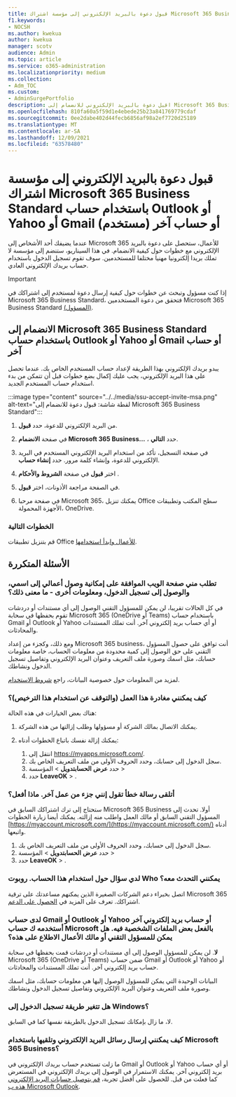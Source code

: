```yaml
---
title: قبول دعوة بالبريد الإلكتروني إلى مؤسسة اشتراك Microsoft 365 Business Standard باستخدام حساب Outlook أو Yahoo أو Gmail أو حساب آخر (مستخدم)
f1.keywords:
- NOCSH
ms.author: kwekua
author: kwekua
manager: scotv
audience: Admin
ms.topic: article
ms.service: o365-administration
ms.localizationpriority: medium
ms.collection:
- Adm_TOC
ms.custom:
- AdminSurgePortfolio
description: اقبل دعوة بالبريد الإلكتروني للانضمام إلى Microsoft 365 Business Standard باستخدام حساب Outlook أو Yahoo أو Gmail أو حساب آخر.
ms.openlocfilehash: 810fa60a5f59d1e4ebede25b23a841769779cdaf
ms.sourcegitcommit: 0ee2dabe402d44fecb6856af98a2ef7720d25189
ms.translationtype: MT
ms.contentlocale: ar-SA
ms.lasthandoff: 12/09/2021
ms.locfileid: "63578480"
---
```

# <a name="accept-an-email-invitation-to-a-microsoft-365-business-standard-subscription-organization-using-an-outlook-yahoo-gmail-or-other-account-user"></a>قبول دعوة بالبريد الإلكتروني إلى مؤسسة اشتراك Microsoft 365 Business Standard باستخدام حساب Outlook أو Yahoo أو Gmail أو حساب آخر (مستخدم)

عندما يضيفك أحد الأشخاص إلى Microsoft 365 للأعمال، ستحصل على دعوة بالبريد الإلكتروني مع خطوات حول كيفية الانضمام. في هذا السيناريو، ستنضم إلى مؤسسة لا تملك بريدا إلكترونيا مهنيا مختلفا للمستخدمين. سوف تقوم تسجيل الدخول باستخدام حساب بريدك الإلكتروني العادي.

> [!IMPORTANT]
> إذا كنت مسؤول وتبحث عن خطوات حول كيفية إرسال دعوة لمستخدم إلى اشتراكك في Microsoft 365 Business Standard، فتحقق من دعوة المستخدمين Microsoft 365 Business Standard [(المسؤول)](admin-invite-business-standard.md).

## <a name="join-a-microsoft-365-business-standard-organization-using-an-outlook-yahoo-gmail-or-other-account"></a>الانضمام إلى Microsoft 365 Business Standard باستخدام حساب Outlook أو Yahoo أو Gmail أو حساب آخر

يبدو بريدك الإلكتروني بهذا الطريقة لإعداد حساب المستخدم الخاص بك. عندما تحصل على هذا البريد الإلكتروني، يجب عليك إكمال بضع خطوات قبل أن تتمكن من بدء استخدام حساب المستخدم الجديد.

:::image type="content" source="../../media/ssu-accept-invite-msa.png" alt-text="لقطة شاشة: قبول دعوة للانضمام إلى Microsoft 365 Business Standard":::

1. من البريد الإلكتروني للدعوة، حدد **قبول**.

2. في صفحة **الانضمام Microsoft 365 Business...** ، حدد **التالي**.

3. في صفحة التسجيل، تأكد من استخدام البريد الإلكتروني المستخدم في البريد الإلكتروني للدعوة، وإنشاء كلمة مرور. حدد **إنشاء حساب**.

4. اختر **قبول** في صفحة **الشروط والأحكام** .

5. في الصفحة مراجعة الأذونات، اختر **قبول**.

6. في صفحة مرحبا Microsoft 365، يمكنك تنزيل Office سطح المكتب وتطبيقات الأجهزة المحمولة، OneDrive.

### <a name="next-steps"></a>الخطوات التالية

قم بتنزيل تطبيقات Office [للأعمال وابدأ استخدامها](https://support.microsoft.com/office/install-office-apps-from-office-365-dcf2d841-dac7-455b-9a77-fc8f7ee92702).

## <a name="frequently-asked-questions"></a>الأسئلة المتكررة

### <a name="the-webpage-is-asking-me-to-agree-that-my-business-has-access-to-my-name-sign-in-and-other-information--what-does-that-mean"></a>تطلب مني صفحة الويب الموافقة على إمكانية وصول أعمالي إلى اسمي، والوصول إلى تسجيل الدخول، ومعلومات أخرى - ما معنى ذلك؟

في كل الحالات تقريبا، لن يمكن للمسؤول التقني الوصول إلى أي مستندات أو دردشات تقوم بحفظها في سحابة Microsoft 365 (OneDrive أو Teams) باستخدام حساب Gmail أو Outlook أو Yahoo أو أي حساب بريد إلكتروني آخر. أنت تملك المستندات والمحادثات.

ومع ذلك، وكجزء من إعداد Microsoft 365 business، أنت توافق على حصول المسؤول التقني على حق الوصول إلى كمية محدودة من معلومات الحساب، خاصة معلومات حسابك، مثل اسمك وصورة ملف التعريف وعنوان البريد الإلكتروني وتفاصيل تسجيل الدخول ونشاطك.

لمزيد من المعلومات حول خصوصية البيانات، راجع [شروط الاستخدام](https://ssu.office.com/terms/en-US/smb_eula.txt).

### <a name="how-can-i-leave-this-business-and-stop-using-this-license"></a>كيف يمكنني مغادرة هذا العمل (والتوقف عن استخدام هذا الترخيص)؟

هناك بعض الخيارات في هذه الحالة:  

1. يمكنك الاتصال بمالك الشركة أو مسؤولها وطلب إزالتها من هذه الشركة.

2. يمكنك إزالة نفسك باتباع الخطوات أدناه:

    1. انتقل إلى https://myapps.microsoft.com/.
    2. سجل الدخول إلى حسابك، وحدد الحروف الأولى من ملف التعريف الخاص بك.
    3.  حدد **عرض** **الحسابتدويل** >  المؤسسة  > 
    4. حدد **LeaveOK** > .

### <a name="im-getting-an-error-saying-im-part-of-another-business--what-do-i-do"></a>أتلقى رسالة خطأ تقول إنني جزء من عمل آخر.  ماذا أفعل؟

ستحتاج إلى ترك اشتراكك السابق في Microsoft 365 Business أولا. تحدث إلى المسؤول التقني السابق أو مالك العمل واطلب منه إزالته. يمكنك أيضا زيارة الخطوات [https://myaccount.microsoft.com/](https://myaccount.microsoft.com/) أدناه واتبعها.

1. سجل الدخول إلى حسابك، وحدد الحروف الأولى من ملف التعريف الخاص بك.
2.  حدد **عرض** **الحسابتدويل** >  المؤسسة  > 
3. حدد **LeaveOK** > .

### <a name="i-have-a-question-about-using-this-account-who-can-i-talk-to"></a>لدي سؤال حول استخدام هذا الحساب. روبوت Who يمكنني التحدث معه؟

اتصل بخبراء دعم الشركات الصغيرة الذين يمكنهم مساعدتك على ترقية Microsoft 365 اشتراكك. تعرف على المزيد في [الحصول على الدعم](../get-help-support.md).

### <a name="the-gmail-outlook-yahoo-or-other-email-account-that-im-using-as-a-microsoft-account-already-has-some-personal-files-in-it-can-the-technical-administrator-or-business-owner-see-these"></a>لدى حساب Gmail أو Outlook أو Yahoo أو حساب بريد إلكتروني آخر أستخدمه ك حساب Microsoft بالفعل بعض الملفات الشخصية فيه. هل يمكن للمسؤول التقني أو مالك الأعمال الاطلاع على هذه؟

**لا**. لن يمكن للمسؤول الوصول إلى أي مستندات أو دردشات قمت بحفظها في سحابة Microsoft 365 (OneDrive أو Teams) ضمن حساب Gmail أو Outlook أو Yahoo أو حساب بريد إلكتروني آخر.  أنت تملك المستندات والمحادثات.

البيانات الوحيدة التي يمكن للمسؤول الوصول إليها هي معلومات حسابك، مثل اسمك وصورة ملف التعريف وعنوان البريد الإلكتروني وتفاصيل تسجيل الدخول ونشاطك.

### <a name="does-the-way-i-login-to-windows-change"></a>هل تتغير طريقة تسجيل الدخول إلى Windows؟

لا، ما زال بإمكانك تسجيل الدخول بالطريقة نفسها كما في السابق.

### <a name="how-can-i-send-and-receive-emails-with-microsoft-365-business"></a>كيف يمكنني إرسال رسائل البريد الإلكتروني وتلقيها باستخدام Microsoft 365 Business؟

ما زلت تستخدم حساب بريدك الإلكتروني في Gmail أو Outlook أو Yahoo أو أي حساب بريد إلكتروني آخر.  يمكنك الاستمرار في الوصول إلى بريدك الإلكتروني في المستعرض كما فعلت من قبل. للحصول على أفضل تجربة، [قم بتوصيل حسابات البريد الإلكتروني هذه ب Microsoft Outlook](https://support.microsoft.com/office/add-an-email-account-to-outlook-6e27792a-9267-4aa4-8bb6-c84ef146101b).
